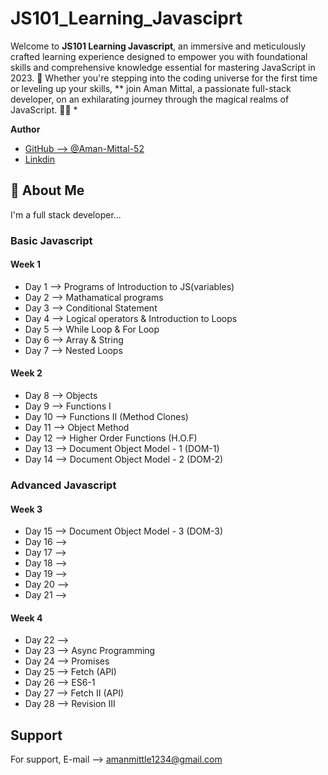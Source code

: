 # JS101_Learning_Javasciprt

Welcome to **JS101 Learning Javascript**, an immersive and meticulously crafted learning experience designed to empower you with foundational skills and comprehensive knowledge essential for mastering JavaScript in 2023. 🌟 Whether you're stepping into the coding universe for the first time or leveling up your skills, 
** join Aman Mittal, a passionate full-stack developer, on an exhilarating journey through the magical realms of JavaScript. 🚀✨ * 

**Author**

- [GitHub --> @Aman-Mittal-52](https://www.github.com/Aman-Mittal-52)
- [Linkdin](https://www.linkedin.com/in/aman-mittal-22833b288/)

## 🚀 About Me
I'm a full stack developer...

### Basic Javascript
#### Week 1 
  - Day 1 -->  Programs of Introduction to JS(variables)
  - Day 2 -->  Mathamatical programs
  - Day 3 -->  Conditional Statement
  - Day 4 -->  Logical operators & Introduction to Loops
  - Day 5 -->  While Loop & For Loop
  - Day 6 -->  Array & String
  - Day 7 -->  Nested Loops

#### Week 2
  - Day 8 --> Objects
  - Day 9 --> Functions I
  - Day 10 --> Functions II (Method Clones)
  - Day 11 --> Object Method
  - Day 12 --> Higher Order Functions (H.O.F)
  - Day 13 --> Document Object Model - 1 (DOM-1)
  - Day 14 --> Document Object Model - 2 (DOM-2)

### Advanced Javascript

#### Week 3
  - Day 15 --> Document Object Model - 3 (DOM-3)
  - Day 16 --> 
  - Day 17 --> 
  - Day 18 --> 
  - Day 19 --> 
  - Day 20 --> 
  - Day 21 -->

#### Week 4
  - Day 22 --> 
  - Day 23 --> Async Programming
  - Day 24 --> Promises
  - Day 25 --> Fetch (API)
  - Day 26 --> ES6-1
  - Day 27 --> Fetch II (API)
  - Day 28 --> Revision III

## Support

For support, E-mail --> amanmittle1234@gmail.com